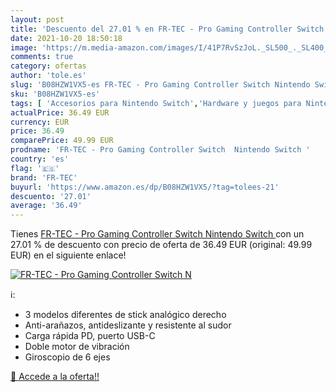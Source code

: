 ```yaml
---
layout: post
title: 'Descuento del 27.01 % en FR-TEC - Pro Gaming Controller Switch  N'
date: 2021-10-20 18:50:18
image: 'https://m.media-amazon.com/images/I/41P7RvSzJoL._SL500_._SL400_.jpg'
comments: true
category: ofertas
author: 'tole.es'
slug: 'B08HZW1VX5-es FR-TEC - Pro Gaming Controller Switch Nintendo Switch'
sku: 'B08HZW1VX5-es'
tags: [ 'Accesorios para Nintendo Switch','Hardware y juegos para Nintendo Switch','Mandos para Nintendo Switch','Videojuegos','fr-tec','nintendo', ]
actualPrice: 36.49 EUR
currency: EUR
price: 36.49
comparePrice: 49.99 EUR
prodname: 'FR-TEC - Pro Gaming Controller Switch  Nintendo Switch '
country: 'es'
flag: '🇪🇸'
brand: 'FR-TEC'
buyurl: 'https://www.amazon.es/dp/B08HZW1VX5/?tag=tolees-21'
descuento: '27.01'
average: '36.49'
---
```


Tienes [FR-TEC - Pro Gaming Controller Switch  Nintendo Switch ](https://www.amazon.es/dp/B08HZW1VX5/?tag=tolees-21) con un 27.01 % de descuento con precio de oferta de 36.49 EUR (original: 49.99 EUR) en el siguiente enlace!

[![FR-TEC - Pro Gaming Controller Switch  N](https://m.media-amazon.com/images/I/41P7RvSzJoL._SL500_._SL400_.jpg)](https://www.amazon.es/dp/B08HZW1VX5/?tag=tolees-21)

ℹ️:

- 3 modelos diferentes de stick analógico derecho
- Anti-arañazos, antideslizante y resistente al sudor
- Carga rápida PD, puerto USB-C
- Doble motor de vibración
- Giroscopio de 6 ejes

[🛒 Accede a la oferta!!](https://www.amazon.es/dp/B08HZW1VX5/?tag=tolees-21)

